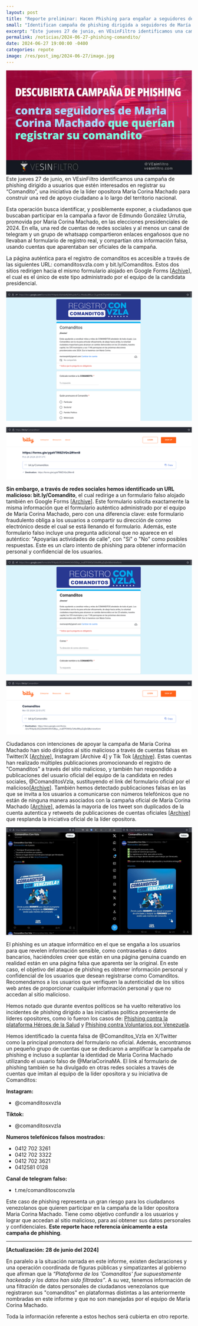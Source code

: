 ```yaml
---
layout: post
title: "Reporte preliminar: Hacen Phishing para engañar a seguidores de Maria Corina Machado"
small: "Identifican campaña de phishing dirigida a seguidores de María Corina Machado"
excerpt: "Este jueves 27 de junio, en VEsinFiltro identificamos una campaña de phishing dirigido a usuarios interesados en registrar su “Comandito”, una iniciativa de la candidata presidencial María Corina Machado. La operación busca identificar y posiblemente exponer a ciudadanos que buscaban participar en la campaña a favor de Edmundo González Urrutia. Se compartieron enlaces engañosos que no llevaban al formulario de registro real, usando cuentas que aparentaban ser oficiales de la campaña."
permalink: /noticias/2024-06-27-phishing-comandito/
date: 2024-06-27 19:00:00 -0400
categories: repote
image: /res/post_img/2024-06-27/image.jpg
---
```

![](/res/post_img/2024-06-27/image.jpg)
Este jueves 27 de junio, en VEsinFiltro identificamos una campaña de phishing dirigido a usuarios que estén interesados en registrar su “Comandito”, una iniciativa de la líder opositora María Corina Machado para construir una red de apoyo ciudadano a lo largo del territorio nacional. 

Esta operación busca identificar, y posiblemente exponer, a ciudadanos que buscaban participar en la campaña a favor de Edmundo González Urrutia, promovida por Maria Corina Machado, en las elecciones presidenciales de 2024. En ella, una red de cuentas de redes sociales y al menos un canal de telegram y un grupo de whatsapp compartieron enlaces engañosos que no llevaban al formulario de registro real, y compartían otra información falsa, usando cuentas que aparentaban ser oficiales de la campaña.

La página auténtica para el registro de comanditos es accesible a través de las siguientes URL: comanditosvzla.com y bit.ly/Comanditos. Estos dos sitios redirigen hacia el mismo formulario alojado en Google Forms [[Achive](https://archive.is/lepHs)], el cual es el único de este tipo administrado por el equipo de la candidata presidencial.

![Form Comanditos](/res/post_img/2024-06-27/comanditos-2024-06-27.png)

![bitly comanditos](/res/post_img/2024-06-27/bitly-comanditos-2024-06-27.png)

**Sin embargo, a través de redes sociales hemos identificado un URL malicioso: bit.ly/Comandito**, el cual redirige a un formulario falso alojado también en Google Forms [[Archive](https://archive.is/wip/VCQLc)]. Este formulario solicita exactamente la misma información que el formulario auténtico administrado por el equipo de María Corina Machado, pero con una diferencia clave: este formulario fraudulento obliga a los usuarios a compartir su dirección de correo electrónico desde el cual se está llenando el formulario. Además, este formulario falso incluye una pregunta adicional que no aparece en el auténtico: "Apoyarías actividades de calle", con "Sí" o "No" como posibles respuestas. Este es un claro intento de phishing para obtener información personal y confidencial de los usuarios.


![Form Comandito](/res/post_img/2024-06-27/comandito-2024-06-27.png)

![bitly comandito](/res/post_img/2024-06-27/bitly-comandito-2024-06-27.png)

Ciudadanos con intenciones de apoyar la campaña de María Corina Machado han sido dirigidos al sitio malicioso a través de cuentas falsas en Twitter/X [[Archive](https://archive.is/8nhVY)], Instagram [Archive 4] y Tik Tok [[Archive](https://archive.is/oATLZ)]. Estas cuentas han realizado múltiples publicaciones promocionando el registro de "Comanditos" a través del sitio malicioso, y también han respondido a publicaciones del usuario oficial del equipo de la candidata en redes sociales, @ComanditosVzla, sustituyendo el link del formulario oficial por el malicioso[[Archive](https://archive.ph/xRMZQ)]. También hemos detectado publicaciones falsas en las que se invita a los usuarios a comunicarse con números telefónicos que no están de ninguna manera asociados con la campaña oficial de María Corina Machado [[Archive](https://archive.is/Q5fCa)], además la mayoria de los tweet son duplicados de la cuenta autentica y retweets de publicaciones de cuentas oficiales [[Archive](https://archive.ph/JhSI8)] que resplanda la iniciativa oficial de la líder opositora.

![cspturs tweet](/res/post_img/2024-06-27/tweetcap-2024-06-27.jpeg)

El phishing es un ataque informático en el que se engaña a los usuarios para que revelen información sensible, como contraseñas o datos bancarios, haciéndoles creer que están en una página genuina cuando en realidad están en una página falsa que aparenta ser la original. En este caso, el objetivo del ataque de phishing es obtener información personal y confidencial de los usuarios que desean registrarse como Comanditos. Recomendamos a los usuarios que verifiquen la autenticidad de los sitios web antes de proporcionar cualquier información personal y que no accedan al sitio malicioso.


Hemos notado que durante eventos políticos se ha vuelto reiterativo los incidentes de phishing dirigido a las iniciativas política proveniente de líderes opositores, como lo fueron los casos de: [Phishing contra la plataforma Héroes de la Salud](https://vesinfiltro.com/noticias/2020-04-26-phishing_heroes_salud) y [Phishing contra Voluntarios por Venezuela](https://vesinfiltro.com/noticias/Phishing_impulsado_por_gobierno_de_Venezuela/).

Hemos identificado la cuenta falsa de @Comanditos_Vzla en X/Twitter como la principal promotora del formulario no oficial. Además, encontramos un pequeño grupo de cuentas que se dedicaron a amplificar la campaña de phishing e incluso a suplantar la identidad de María Corina Machado utilizando el usuario falso de @MariaCorinaMA. El link al formulario de phishing también se ha divulgado en otras redes sociales a través de cuentas que imitan al equipo de la líder opositora y su iniciativa de Comanditos:

**Instagram:**

+ @comanditosxvzla

**Tiktok:**

+ @comanditosxvzla

**Numeros telefónicos falsos mostrados:**

+ 0412 702 3261 
+ 0412 702 3322
+ 0412 702 3621 
+ 0412581 0128

**Canal de telegram falso:**

+ t.me/comanditosconvzla

Este caso de phishing representa un gran riesgo para los ciudadanos venezolanos que quieren participar en la campaña de la líder opositora Maria Corina Machado. Tiene como objetivo confundir a los usuarios y lograr que accedan al sitio malicioso, para así obtener sus datos personales y confidenciales. **Este reporte hace referencia únicamente a esta campaña de phishing**.

---
**[Actualización: 28 de junio del 2024]**

En paralelo a la situación narrada en este informe, existen declaraciones y una operación coordinada de figuras públicas y simpatizantes al gobierno que afirman que la _“Plataforma de los 'Comanditos' fue supuestamente hackeada y los datos han sido filtrados”_. A su vez, tenemos información de una filtración de datos personales de ciudadanos venezolanos que registraron sus "comanditos" en plataformas distintas a las anteriormente nombradas en este informe y que no son manejadas por el equipo de María Corina Machado.

Toda la información referente a estos hechos será cubierta en otro reporte.

